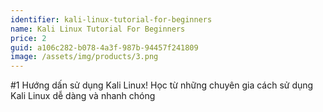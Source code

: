 ```yaml
---
identifier: kali-linux-tutorial-for-beginners
name: Kali Linux Tutorial For Beginners
price: 2
guid: a106c282-b078-4a3f-987b-94457f241809
image: /assets/img/products/3.png
---
```

#1 Hướng dấn sử dụng Kali Linux! Học từ những chuyên gia cách sử dụng Kali Linux dễ dàng và nhanh chóng